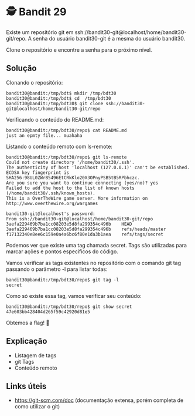 # 🕵️ Bandit 29

Existe um repositório git em ssh://bandit30-git@localhost/home/bandit30-git/repo. A senha do usuário bandit30-git é a mesma do usuário bandit30.

Clone o repositório e encontre a senha para o próximo nível.

## Solução

Clonando o repositório:
```
bandit30@bandit:/tmp/bdt$ mkdir /tmp/bdt30
bandit30@bandit:/tmp/bdt$ cd  /tmp/bdt30
bandit30@bandit:/tmp/bdt30$ git clone ssh://bandit30-git@localhost/home/bandit30-git/repo
```

Verificando o conteúdo do README.md: 
```
bandit30@bandit:/tmp/bdt30/repo$ cat README.md 
just an epmty file... muahaha
```

Listando o conteúdo remoto com ls-remote:
```
bandit30@bandit:/tmp/bdt30/repo$ git ls-remote
Could not create directory '/home/bandit30/.ssh'.
The authenticity of host 'localhost (127.0.0.1)' can't be established.
ECDSA key fingerprint is SHA256:98UL0ZWr85496EtCRkKlo20X3OPnyPSB5tB5RPbhczc.
Are you sure you want to continue connecting (yes/no)? yes
Failed to add the host to the list of known hosts (/home/bandit30/.ssh/known_hosts).
This is a OverTheWire game server. More information on http://www.overthewire.org/wargames

bandit30-git@localhost's password: 
From ssh://bandit30-git@localhost/home/bandit30-git/repo
3aefa229469b7ba1cc08203e5d8fa299354c496b	HEAD
3aefa229469b7ba1cc08203e5d8fa299354c496b	refs/heads/master
f17132340e8ee6c159e0a4a6bc6f80e1da3b1aea	refs/tags/secret
```

Podemos ver que existe uma tag chamada secret. Tags são utilizadas para marcar ações e pontos específicos do código. 

Vamos verificar as tags existentes no repositório com o comando git tag passando o parâmetro -l para listar todas:
```
bandit30@bandit:/tmp/bdt30/repo$ git tag -l
secret
```

Como só existe essa tag, vamos verificar seu conteúdo:
```
bandit30@bandit:/tmp/bdt30/repo$ git show secret
47e603bb428404d265f59c42920d81e5
```

Obtemos a flag! 🥷

##  Explicação

- Listagem de tags
- git Tags 
- Conteúdo remoto


## Links úteis

- https://git-scm.com/doc (documentação extensa, porém completa de como utilizar o git)

